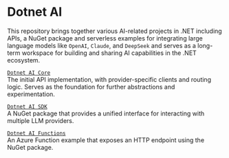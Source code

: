 # Dotnet AI

This repository brings together various AI-related projects in .NET including APIs, a NuGet package and serverless examples for integrating large language models like `OpenAI`, `Claude`, and `DeepSeek` 
and serves as a long-term workspace for building and sharing AI capabilities in the .NET ecosystem.

 [`Dotnet AI Core`](https://github.com/horia-apostol/dotnet-ai/tree/main/dotnet-ai-core)  
  The initial API implementation, with provider-specific clients and routing logic. Serves as the foundation for further abstractions and experimentation.

 [`Dotnet AI SDK`](https://github.com/horia-apostol/dotnet-ai/tree/main/dotnet-ai-sdk)  
  A NuGet package that provides a unified interface for interacting with multiple LLM providers.

 [`Dotnet AI Functions`](https://github.com/horia-apostol/dotnet-ai/tree/main/dotnet-ai-functions)  
  An Azure Function example that exposes an HTTP endpoint using the NuGet package.


